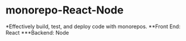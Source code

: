 # monorepo-React-Node
*Effectively build, test, and deploy code with monorepos.
**Front End: React
***Backend: Node
